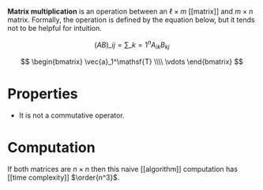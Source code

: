 **Matrix multiplication** is an operation between an $\ell \times m$ [[matrix]] and $m \times n$ matrix. Formally, the operation is defined by the equation below, but it tends not to be helpful for intuition.

$$
\left(AB\right)\_{ij} = \sum\_{k=1}^n A_{ik}B_{kj} 
$$

$$
\begin{bmatrix}
\vec{a}_1^\mathsf{T} \\\\
\vdots
\end{bmatrix}
$$

# Properties

* It is not a commutative operator.

# Computation

If both matrices are $n \times n$ then this naive [[algorithm]] computation has [[time complexity]] $\order{n^3}$.